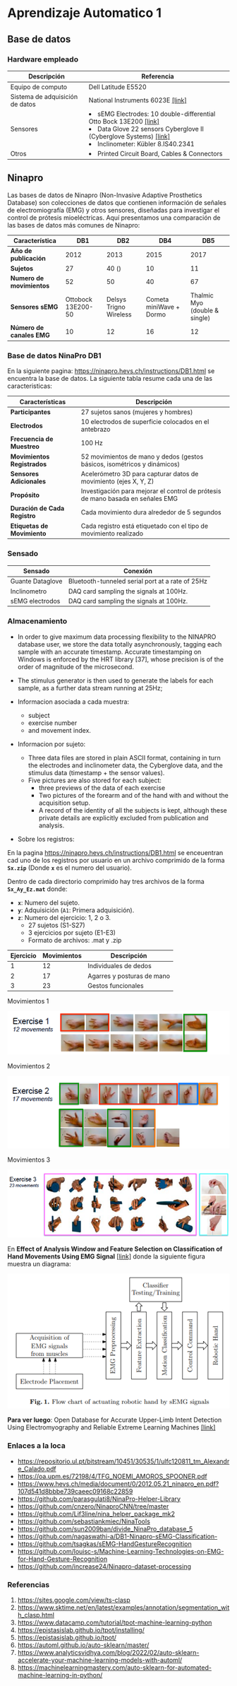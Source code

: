 # Aprendizaje Automatico 1

## Base de datos

### Hardware empleado

|Descripción|Referencia|
|----|----|
|Equipo de computo|Dell Latitude E5520|
|Sistema de adquisición de datos|National Instruments 6023E [[link]](https://www.egr.msu.edu/classes/me855/radcliff/PCI-6023.pdf)|
|Sensores|<li> sEMG Electrodes: 10 double-differential Otto Bock 13E200 [[link]](https://shop.ottobock.ca/fr/Proth%C3%A8ses/Membre-sup%C3%A9rieur/Mains-myo-et-composants/El%C3%A9ments-de-contr%C3%B4le-de-la-proth%C3%A8se-myo%C3%A9lectrique/Electrodes/ELECTRODE--MYO/p/13E200%7E560#product-documents-section) <li> Data Glove 22 sensors Cyberglove II (Cyberglove Systems) [[link]](https://www.cyberglovesystems.com/cyberglove-ii/)  <li> Inclinometer: Kübler 8.IS40.2341|
|Otros|<li> Printed Circuit Board, Cables & Connectors|




## Ninapro

Las bases de datos de Ninapro (Non-Invasive Adaptive Prosthetics Database) son colecciones de datos que contienen información de señales de electromiografía (EMG) y otros sensores, diseñadas para investigar el control de prótesis mioeléctricas. Aquí presentamos una comparación de las bases de datos más comunes de Ninapro:


| Característica                | DB1   | DB2    | DB4    | DB5      |
|-----------------------------|-------|--------|-------|----------|
| **Año de publicación**        | 2012  | 2013   | 2015   | 2017     |
| **Sujetos**                   | 27   | 40 ()     |10     | 11       |
| **Numero de movimientos**       | 52    | 50     |40     | 67       |
|**Sensores sEMG**              |Ottobock 13E200-50|Delsys Trigno Wireless|Cometa miniWave + Dormo|Thalmic Myo (double & single)|
| **Número de canales EMG**     | 10    | 12  | 16     | 12    |

### Base de datos NinaPro DB1

En la siguiente pagina: https://ninapro.hevs.ch/instructions/DB1.html se encuentra la base de datos. La siguiente tabla resume cada una de las caracteristicas:

| **Características**            | **Descripción**                                                                 |
|--------------------------------|---------------------------------------------------------------------------------|
| **Participantes**              | 27 sujetos sanos  (mujeres y hombres)                                           |
| **Electrodos**                 | 10 electrodos de superficie colocados en el antebrazo                           |
| **Frecuencia de Muestreo**     | 100 Hz                                                                          |
| **Movimientos Registrados**    | 52 movimientos de mano y dedos (gestos básicos, isométricos y dinámicos)        |
| **Sensores Adicionales**       | Acelerómetro 3D para capturar datos de movimiento (ejes X, Y, Z)                |
| **Propósito**                  | Investigación para mejorar el control de prótesis de mano basada en señales EMG |
| **Duración de Cada Registro**  | Cada movimiento dura alrededor de 5 segundos                                    |
| **Etiquetas de Movimiento**    | Cada registro está etiquetado con el tipo de movimiento realizado               |


### Sensado

|Sensado|Conexión|
|---|---|
|Guante Dataglove|Bluetooth-tunneled serial port at a rate of 25Hz|
|Inclinometro|DAQ card sampling the signals at 100Hz.|
|sEMG electrodos|DAQ card sampling the signals at 100Hz.|

### Almacenamiento

* In order to give maximum data processing flexibility to the NINAPRO database user, we store
the data totally asynchronously, tagging each sample with
an accurate timestamp. Accurate timestamping on Windows
is enforced by the HRT library [37], whose precision is of
the order of magnitude of the microsecond. 
* The stimulus generator is then used to generate the labels for each sample,
as a further data stream running at 25Hz;

* Informacion asociada a cada muestra:
  * subject
  * exercise number
  * and movement index. 

* Informacion por sujeto:
  * Three data files are stored in plain ASCII format, containing
in turn the electrodes and inclinometer data, the Cyberglove
data, and the stimulus data (timestamp + the sensor values). 
  * Five pictures are also stored for each subject: 
    * three previews of the data of each exercise 
    * Two pictures of the forearm and of the hand with and without the acquisition setup. 
    * A record of the identity of all the subjects is kept, although
these private details are explicitly excluded from publication
and analysis.

* Sobre los registros: 

En la pagina https://ninapro.hevs.ch/instructions/DB1.html se enceuentran cad uno de los registros por usuario en un archivo comprimido de la forma **`Sx.zip`** (Donde **`x`** es el numero del usuario). 

Dentro de cada directorio comprimido hay tres archivos de la forma **`Sx_Ay_Ez.mat`** donde:
* **`x`**: Numero del sujeto.
* **`y`**: Adquisición (`A1`: Primera adquisición).
* **`z`**: Numero del ejercicio: 1, 2 o 3.
  * 27 sujetos (S1-S27)
  * 3 ejercicios por sujeto (E1-E3)
  * Formato de archivos: .mat y .zip
 

|Ejercicio|Movimientos|Descripción|
|----|----|----|
|1|12|Individuales de dedos|
|2|17|Agarres y posturas de mano|
|3|23|Gestos funcionales|


Movimientos 1

![mov1](movimientos1.png)

Movimientos 2

![mov2](movimientos2.png)

Movimientos 3

![mov3](movimientos3.png)


En **Effect of Analysis Window and Feature Selection on Classification of Hand Movements Using EMG Signal** [[link]](https://web.lums.edu.pk/~imdad/pdfs/papers/20_08_effect_of_analysis_window.pdf) donde la siguiente figura muestra un diagrama:

![sistema](sistema.png)

**Para ver luego**: Open Database for Accurate Upper-Limb Intent Detection Using Electromyography and Reliable Extreme Learning Machines [[link]](https://pdfs.semanticscholar.org/0cb0/b903a98b04f6afef9d4304a913fcbe049086.pdf)

### Enlaces a la loca

* https://repositorio.ul.pt/bitstream/10451/30535/1/ulfc120811_tm_Alexandre_Calado.pdf
* https://oa.upm.es/72198/4/TFG_NOEMI_AMOROS_SPOONER.pdf
* https://www.hevs.ch/media/document/0/2012.05.21_ninapro_en.pdf?107d541d8bbbe739caeec09168c22859
* https://github.com/parasgulati8/NinaPro-Helper-Library
* https://github.com/cnzero/NinaproCNN/tree/master
* https://github.com/Lif3line/nina_helper_package_mk2
* https://github.com/sebastiankmiec/NinaTools
* https://github.com/sun2009ban/divide_NinaPro_database_5
* https://github.com/nagaswathi-a/DB1-Ninapro-sEMG-Classification-
* https://github.com/tsagkas/sEMG-HandGestureRecognition
* https://github.com/louisc-s/Machine-Learning-Technologies-on-EMG-for-Hand-Gesture-Recognition
* https://github.com/increase24/Ninapro-dataset-processing

<!-- 

The acquisition setup included several sensors, designed to record hand kinematics, dynamics and the corresponding muscular activity. The sensors were connected to a laptop responsible for data acquisition
* **Hand kinematics**:
  * 22-sensor CyberGlove II dataglove ([link](https://www.cyberglovesystems.com/cyberglove-ii))
* **Hand dynamics**:
  * Finger-Force Linear Sensor (FFLS)
* **Muscular activity**:
  * OttoBock or Delsys double-differential sEMG electrodes

Información del archivo de matlab:

* subject: subject number
* exercise: exercise number
* emg: sEMG signal of the electrodes; columns 1–8 include the signal from the electrodes equally spaced around the forearm; columns 9 and 10 include the signal from the electrodes located on the main activity spots of the muscle Flexor Digitorum Superficialis and of the muscle Extensor Digitorum Superficialis14; when available, columns 11 and 12 include the signal from the main activity spots of the muscle Biceps Brachii and of the muscle Triceps Brachii; 
* acc (36 columns): (x,y,z)-axis acceleration values of the 12 electrodes; 
* glove (22 columns): uncalibrated signal from the 22 sensors of the Cyberglove. The raw data are declared to be proportional to the angles of the joints in the CyberGlove manual; details on the location of the sensors are available at the link: ninapro.hevs.ch/node/123; 
* inclin (2 columns): inclinometer (roll,pitch) values; 
* stimulus (1 column): the original label of the movement repeated by the subject; 
* restimulus (1 column): the a-posteriori refined label of the movement; 
* repetition (1 column): stimulus repetition index; 
* rerepetition (1 column): restimulus repetition index; 
* force (6 columns): force values;
* forcecal (2 × 6 values): maximal force values (minimal and maximal force values for each sensor).
----

To verify that the data allow the recognition of hand movements, we apply four state-of-the-art
classification methods on five signal features using an approach that is very common in the field of
sEMG. In this section, we also compare the classification accuracy obtained on subsets of movements that
were previously described in literature

---

https://www.nature.com/articles/sdata201453.pdf

| **Electrodos de movimiento**  | Guante de datos de 22 sensores  | Guante de datos de 22 sensores | Guante de datos de 22 sensores | Sin guante                           | Guante de datos de 22 sensores       |
| **Otros sensores**             | Acelerómetro, giroscopio, posición   | Acelerómetro, giroscopio, posición   | Acelerómetro, giroscopio, posición   | Acelerómetro, giroscopio             | Acelerómetro, giroscopio, posición   |



## Aplicaciones
Estas bases de datos se utilizan comúnmente para investigaciones en:
- Control de prótesis mioeléctricas.
- Reconocimiento de gestos y movimientos de la mano.
- Desarrollo de interfaces de usuario basadas en EMG.
- 

Often, non-invasive methods are based on the use of several electrodes to record sEMG, and pattern recognition algorithms to classify the movement that the subject is willing to perform, and recently, such a system has been clinically deployed 

https://coaptengineering.com/

e Ninapro (Non Invasive Adaptive Prosthetics) database (Data Citations 1
and 2), which includes data acquired from 67 intact subjects and 11 hand-amputated subjects while
performing several repetitive tasks such as hand movements and finger force patterns. The database aims at allowing worldwide research groups to study the relationship between sEMG, hand/arm kinematics
and dynamics, and clinical parameters, with the final goal of creating non-invasive, naturally controlled robotic hand prostheses for trans-radial amputees


Some parts of the
database have already been used in traditional scientific papers on intact subjects14,19 with the aim of
characterizing pre-processing and classification procedures, clinical parameters, and introducing the
Movement Error Rate as an alternative to the standard window-based accuracy.

. The first database contains data obtained from 27 intact subjects (20 males, 7 females; 25 right
handed, 2 left handed; age 28±3.4 years). The second database contains data obtained from 40 intact
subjects (28 males, 12 females; 34 right handed, 6 left handed; age 29.9±3.9 years). The third database
contains data obtained from 11 trans-radial amputated subjects (11 males; 10 right handed, 1 left handed;
age 42.36±11.96 years)

-->

### Referencias

1. https://sites.google.com/view/ts-clasp
2. https://www.sktime.net/en/latest/examples/annotation/segmentation_with_clasp.html
3. https://www.datacamp.com/tutorial/tpot-machine-learning-python
4. https://epistasislab.github.io/tpot/installing/
5. https://epistasislab.github.io/tpot/
6. https://automl.github.io/auto-sklearn/master/
7. https://www.analyticsvidhya.com/blog/2022/02/auto-sklearn-accelerate-your-machine-learning-models-with-automl/
8. https://machinelearningmastery.com/auto-sklearn-for-automated-machine-learning-in-python/



